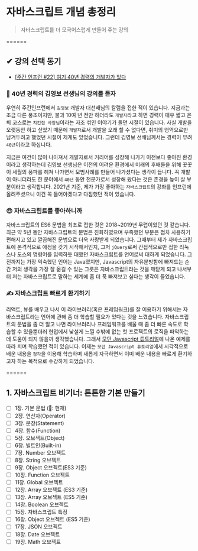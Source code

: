 # 자바스크립트 개념 총정리

> 자바스크립트를 더 모국어스럽게 만들어 주는 강의

======

## ✔ 강의 선택 동기

-   [[주간 인프런 #22] 여기 40년 경력의 개발자가 있다](https://www.inflearn.com/pages/weekly-inflearn-22)

### 🎫 40년 경력의 김영보 선생님의 강의를 듣자

우연히 주간인프런에서 `김영보` 개발자 대선배님의 칼럼을 접한 적이 있습니다.
지금과는 조금 다른 풍조이지만, 불과 10여 년 전만 하더라도 `개발자`라고 하면 경력이 매우 짧고 은퇴 코스로는 `치킨집 사장님`이라는 자조 섞인 이야기가 돌던 시절이 있습니다.
사실 개발을 오랫동안 하고 싶었기 때문에 `개발자`로서 개발을 오래 할 수 없다면, 취미의 영역으로만 남겨두려고 했었던 시절이 제게도 있었습니다.
그런데 김영보 선배님께서는 경력이 무려 `40년`이라고 하십니다.

지금은 여건이 많이 나아져서 개발자로서 커리어를 성장해 나가기 이전보다 좋아진 환경이라고 생각하는데 김영보 선생님은 이전의 어려운 환경에서 미래의 후배들을 위해 꿋꿋이 세월의 풍파를 헤쳐 나가면서 모범사례를 만들어 나가셨다는 생각이 듭니다. 꼭 개발이 아니더라도 한 분야에서 `40년` 동안 전문가로서 성장해 왔다는 것은 존경을 높이 살 부분이라고 생각합니다.
2021년 기준, 제가 가장 좋아하는 `자바스크립트`의 강좌를 인프런에 올려주셨으니 이건 꼭 들어야겠다고 다짐했던 적이 있습니다.

### 😍 자바스크립트를 좋아하니까

자바스크립트의 ES6 문법을 최초로 접한 것은 2018~2019년 무렵이었던 것 같습니다. 최근 약 5년 동안 자바스크립트의 문법은 진화하였으며 부족했던 부분은 점차 사용하기 편해지고 있고 깔끔해진 문법으로 더욱 사랑받게 되었습니다. 그때부터 제가 자바스크립트에 본격적으로 애정을 갖기 시작해서인지, 그저 `jQuery`로써 간접적으로만 접한 리눅스나 도스의 명령어를 입력하듯 대했던 자바스크립트를 언어로써 대하게 되었습니다. 그전까지는 가장 익숙했던 언어는 Java였지만, Javascript의 자유분방함에 빠져드는 순간 저의 생각을 가장 잘 옮길 수 있는 그릇은 자바스크립트라는 것을 깨닫게 되고 나서부터 저는 자바스크립트로 말하는 세계에 좀 더 푹 빠져보고 싶다는 생각이 들었습니다.

### ✍ 자바스크립트 빠르게 환기하기

리액트, 뷰를 배우고 나서 이 라이브러리(혹은 프레임워크)를 잘 이용하기 위해서는 자바스크립트라는 언어에 관해 좀 더 학습할 필요가 있다는 것을 느꼈습니다.
자바스크립트의 문법을 좀 더 알고 나면 라이브러리나 프레임워크를 배울 때 좀 더 빠른 속도로 학습할 수 있을뿐더러 현업에서 낯설게 느낄 수밖에 없는 첫 프로젝트의 로직을 파악하는 데 도움이 되지 않을까 생각했습니다. 그래서 [모던 Javascript 튜토리얼](https://ko.javascript.info/)에 나온 예제를 따라 치며 학습했던 적이 있습니다.
이제는 `모던 Javascript 튜토리얼`에서 시각적으로 배운 내용을 `청각`을 이용해 학습하며 새롭게 자극하면서 이미 배운 내용을 빠르게 환기하고자 하는 목적으로 수강하게 되었습니다.

======

## 1. 자바스크립트 비기너: 튼튼한 기본 만들기

-   [ ] 1장. 기본 문법 (📌: 현재)
-   [ ] 2장. 연산자(Operator)
-   [ ] 3장. 문장(Statement)
-   [ ] 4장. 함수(Function)
-   [ ] 5장. 오브젝트(Object)
-   [ ] 6장. 빌트인(Built-in)
-   [ ] 7장. Number 오브젝트
-   [ ] 8장. String 오브젝트
-   [ ] 9장. Object 오브젝트(ES3 기준)
-   [ ] 10장. Function 오브젝트
-   [ ] 11장. Global 오브젝트
-   [ ] 12장. Array 오브젝트 (ES3 기준)
-   [ ] 13장. Array 오브젝트 (ES5 기준)
-   [ ] 14장. Boolean 오브젝트
-   [ ] 15장. 자바스크립트 특징
-   [ ] 16장. Object 오브젝트 (ES5 기준)
-   [ ] 17장. JSON 오브젝트
-   [ ] 18장. Date 오브젝트
-   [ ] 19장. Math 오브젝트
